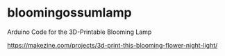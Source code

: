 # bloomingossumlamp
Arduino Code for the 3D-Printable Blooming Lamp

https://makezine.com/projects/3d-print-this-blooming-flower-night-light/
